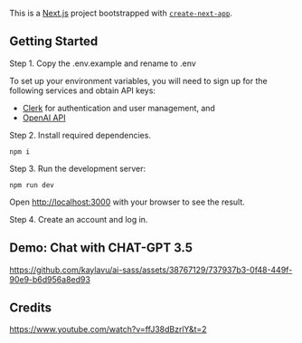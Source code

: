 This is a [Next.js](https://nextjs.org/) project bootstrapped with [`create-next-app`](https://github.com/vercel/next.js/tree/canary/packages/create-next-app).

## Getting Started
Step 1. Copy the .env.example and rename to .env

To set up your environment variables, you will need to sign up for the following services and obtain API keys: 
- [Clerk](https://clerk.com/) for authentication and user management, and 
- [OpenAI API](https://openai.com/)


Step 2. Install required dependencies. 
```
npm i
```

Step 3. Run the development server:
```
npm run dev
```

Open [http://localhost:3000](http://localhost:3000) with your browser to see the result.

Step 4. Create an account and log in. 

## Demo: Chat with CHAT-GPT 3.5

https://github.com/kaylavu/ai-sass/assets/38767129/737937b3-0f48-449f-90e9-b6d956a8ed93

## Credits 
https://www.youtube.com/watch?v=ffJ38dBzrlY&t=2

